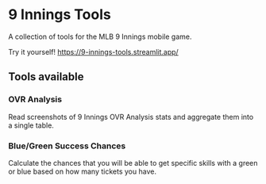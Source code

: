 # 9 Innings Tools

A collection of tools for the MLB 9 Innings mobile game.

Try it yourself! https://9-innings-tools.streamlit.app/

## Tools available

### OVR Analysis

Read screenshots of 9 Innings OVR Analysis stats and aggregate them into a single table.

### Blue/Green Success Chances

Calculate the chances that you will be able to get specific skills with a green or blue based on how many tickets you have.

